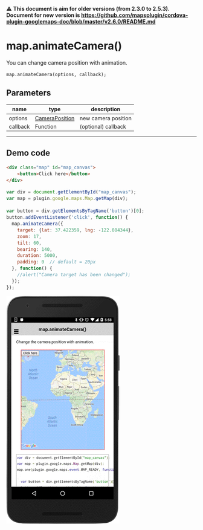 :warning: **This document is aim for older versions (from 2.3.0 to 2.5.3).
Document for new version is https://github.com/mapsplugin/cordova-plugin-googlemaps-doc/blob/master/v2.6.0/README.md**

# map.animateCamera()

You can change camera position with animation.

```
map.animateCamera(options, callback);
```


## Parameters

name     | type                                             | description
---------|--------------------------------------------------|----------------------
options  | [CameraPosition](../../CameraPosition/README.md) | new camera position
callback | Function                                         | (optional) callback
-----------------------------------------------------------------------------------


## Demo code


```html
<div class="map" id="map_canvas">
    <button>Click here</button>
</div>
```

```js
var div = document.getElementById("map_canvas");
var map = plugin.google.maps.Map.getMap(div);

var button = div.getElementsByTagName('button')[0];
button.addEventListener('click', function() {
  map.animateCamera({
    target: {lat: 37.422359, lng: -122.084344},
    zoom: 17,
    tilt: 60,
    bearing: 140,
    duration: 5000,
    padding: 0  // default = 20px
  }, function() {
    //alert("Camera target has been changed");
  });
});
```

![](image.gif)
